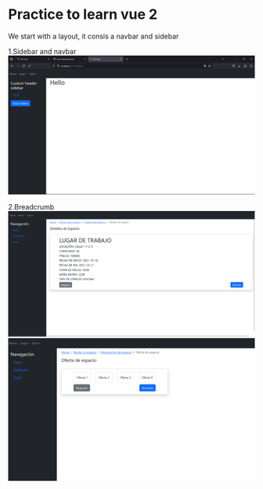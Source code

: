 # Practice to learn vue 2

We start with a layout, it consis a navbar and sidebar 

1.Sidebar and navbar 
![Logo](/src/assets/tasks/t1/SIDEBAR_navbar.png)

2.Breadcrumb
![Logo](/src/assets/tasks/t2/2024-01-13_13h23_34.png)
![Logo](/src/assets/tasks/t2/2024-01-13_13h24_12.png)


